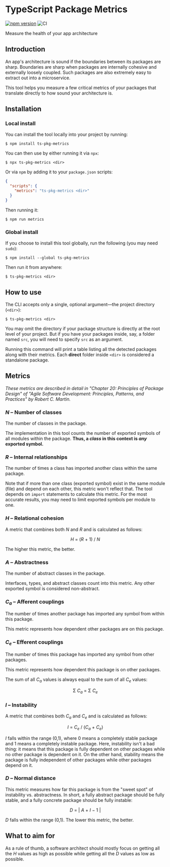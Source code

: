 # TypeScript Package Metrics

[![npm version](https://badge.fury.io/js/ts-pkg-metrics.svg)](https://www.npmjs.com/package/ts-pkg-metrics)
![CI](https://github.com/omothm/ts-pkg-metrics/actions/workflows/ci.yml/badge.svg)

Measure the health of your app architecture

## Introduction

An app's architecture is sound if the boundaries between its packages are sharp. Boundaries are
sharp when packages are internally cohesive and externally loosely coupled. Such packages are also
extremely easy to extract out into a microservice.

This tool helps you measure a few critical metrics of your packages that translate directly to how
sound your architecture is.

## Installation

### Local install

You can install the tool locally into your project by running:

    $ npm install ts-pkg-metrics

You can then use by either running it via `npx`:

    $ npx ts-pkg-metrics <dir>

Or via `npm` by adding it to your `package.json` scripts:

```json
{
  "scripts": {
    "metrics": "ts-pkg-metrics <dir>"
  }
}
```

Then running it:

    $ npm run metrics

### Global install

If you choose to install this tool globally, run the following (you may need `sudo`):

    $ npm install --global ts-pkg-metrics

Then run it from anywhere:

    $ ts-pkg-metrics <dir>

## How to use

The CLI accepts only a single, optional argument&mdash;the project directory (`<dir>`):

    $ ts-pkg-metrics <dir>

You may omit the directory if your package structure is directly at the root level of your project.
But if you have your packages inside, say, a folder named `src`, you will need to specify `src` as
an argument.

Running this command will print a table listing all the detected packages along with their metrics.
Each **direct** folder inside `<dir>` is considered a standalone package.

## Metrics

_These metrics are described in detail in "Chapter 20: Principles of Package Design" of "Agile
Software Development: Principles, Patterns, and Practices" by Robert C. Martin._

### _N_ &ndash; Number of classes

The number of classes in the package.

The implementation in this tool counts the number of exported symbols of all modules within the
package. **Thus, a _class_ in this context is _any_ exported symbol.**

### _R_ &ndash; Internal relationships

The number of times a class has imported another class within the same package.

Note that if more than one class (exported symbol) exist in the same module (file) and depend on
each other, this metric won't reflect that. The tool depends on `import` statements to calculate
this metric. For the most accurate results, you may need to limit exported symbols per module to
one.

### _H_ &ndash; Relational cohesion

A metric that combines both _N_ and _R_ and is calculated as follows:

<p style="text-align:center"><em>H</em> = (<em>R</em> + 1) / <em>N</em></p>

The higher this metric, the better.

### _A_ &ndash; Abstractness

The number of abstract classes in the package.

Interfaces, types, and abstract classes count into this metric. Any other exported symbol is
considered non-abstract.

### _C<sub>a</sub>_ &ndash; Afferent couplings

The number of times another package has imported any symbol from within this package.

This metric represents how dependent other packages are on this package.

### _C<sub>e</sub>_ &ndash; Efferent couplings

The number of times this package has imported any symbol from other packages.

This metric represents how dependent this package is on other packages.

The sum of all _C<sub>a</sub>_ values is always equal to the sum of all _C<sub>e</sub>_ values:

<p style="text-align:center">&Sigma; <em>C<sub>a</sub></em> = &Sigma; <em>C<sub>e</sub></em></p>

### _I_ &ndash; Instability

A metric that combines both _C<sub>a</sub>_ and _C<sub>e</sub>_ and is calculated as follows:

<p style="text-align:center">
    <em>I</em> = <em>C<sub>e</sub></em> / (<em>C<sub>a</sub></em> + <em>C<sub>e</sub></em>)
</p>

_I_ falls within the range (0,1), where 0 means a completely stable package and 1 means a
completely instable package. Here, instability isn't a bad thing: it means that this package is
fully dependent on other packages while no other package is dependent on it. On the other hand,
stability means the package is fully independent of other packages while other packages depend on
it.

### _D_ &ndash; Normal distance

This metric measures how far this package is from the "sweet spot" of instability vs. abstractness.
In short, a fully abstract package should be fully stable, and a fully concrete package should be
fully instable:

<p style="text-align:center"><em>D</em> = | <em>A</em> + <em>I</em> &minus; 1 |</p>

_D_ falls within the range (0,1). The lower this metric, the better.

## What to aim for

As a rule of thumb, a software architect should mostly focus on getting all the _H_ values as high
as possible while getting all the _D_ values as low as possible.

